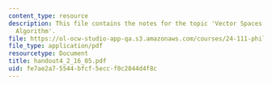 ```yaml
---
content_type: resource
description: This file contains the notes for the topic 'Vector Spaces and the Statistical
  Algorithm'.
file: https://ol-ocw-studio-app-qa.s3.amazonaws.com/courses/24-111-philosophy-of-quantum-mechanics-spring-2005/fe7ae2a75544bfcf5eccf0c2844d4f8c_handout4_2_16_05.pdf
file_type: application/pdf
resourcetype: Document
title: handout4_2_16_05.pdf
uid: fe7ae2a7-5544-bfcf-5ecc-f0c2844d4f8c
---
```

